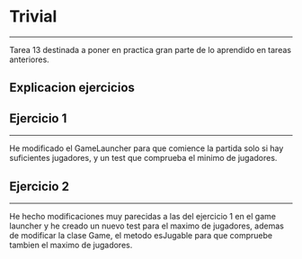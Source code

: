 # Trivial
***
Tarea 13 destinada a poner en practica gran parte de lo aprendido en tareas anteriores.
## Explicacion ejercicios

## Ejercicio 1
***
He modificado el GameLauncher para que comience la partida solo si hay suficientes jugadores, y un test que comprueba el minimo de jugadores.

## Ejercicio 2
***
He hecho modificaciones muy parecidas a las del ejercicio 1 en el game launcher y he creado un nuevo test para el maximo de jugadores, ademas de modificar la clase Game, el metodo esJugable para que compruebe tambien el maximo de jugadores.